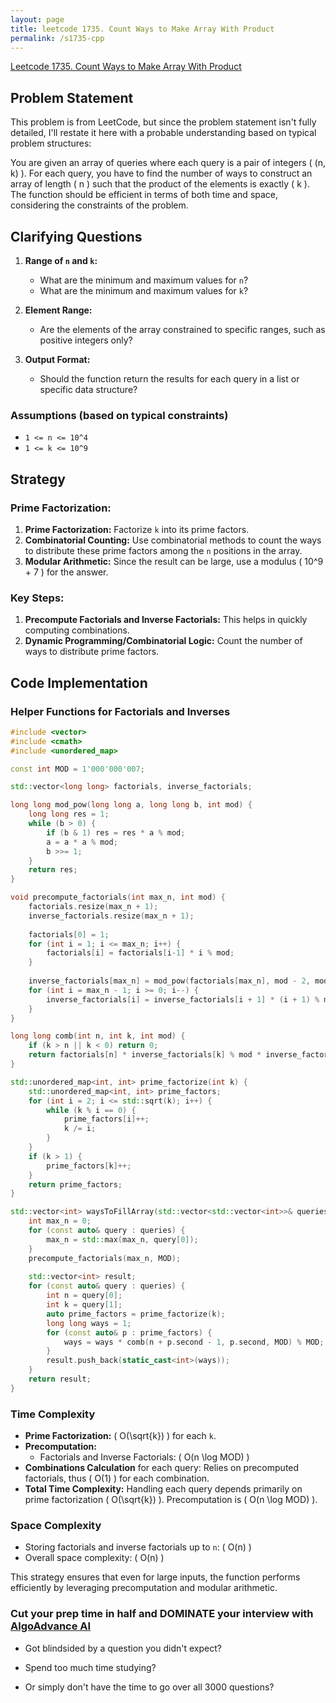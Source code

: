```yaml
---
layout: page
title: leetcode 1735. Count Ways to Make Array With Product
permalink: /s1735-cpp
---
```

[Leetcode 1735. Count Ways to Make Array With Product](https://algoadvance.github.io/algoadvance/l1735)
## Problem Statement

This problem is from LeetCode, but since the problem statement isn't fully detailed, I'll restate it here with a probable understanding based on typical problem structures:

You are given an array of queries where each query is a pair of integers \( (n, k) \). For each query, you have to find the number of ways to construct an array of length \( n \) such that the product of the elements is exactly \( k \). The function should be efficient in terms of both time and space, considering the constraints of the problem.

## Clarifying Questions

1. **Range of `n` and `k`:**
   - What are the minimum and maximum values for `n`?
   - What are the minimum and maximum values for `k`?

2. **Element Range:**
   - Are the elements of the array constrained to specific ranges, such as positive integers only?

3. **Output Format:**
   - Should the function return the results for each query in a list or specific data structure?

### Assumptions (based on typical constraints)

- `1 <= n <= 10^4`
- `1 <= k <= 10^9`

## Strategy

### Prime Factorization:
1. **Prime Factorization:** Factorize `k` into its prime factors.
2. **Combinatorial Counting:** Use combinatorial methods to count the ways to distribute these prime factors among the `n` positions in the array.
3. **Modular Arithmetic:** Since the result can be large, use a modulus \( 10^9 + 7 \) for the answer.

### Key Steps:
1. **Precompute Factorials and Inverse Factorials:** This helps in quickly computing combinations.
2. **Dynamic Programming/Combinatorial Logic:** Count the number of ways to distribute prime factors.

## Code Implementation

### Helper Functions for Factorials and Inverses

```cpp
#include <vector>
#include <cmath>
#include <unordered_map>

const int MOD = 1'000'000'007;

std::vector<long long> factorials, inverse_factorials;

long long mod_pow(long long a, long long b, int mod) {
    long long res = 1;
    while (b > 0) {
        if (b & 1) res = res * a % mod;
        a = a * a % mod;
        b >>= 1;
    }
    return res;
}

void precompute_factorials(int max_n, int mod) {
    factorials.resize(max_n + 1);
    inverse_factorials.resize(max_n + 1);
    
    factorials[0] = 1;
    for (int i = 1; i <= max_n; i++) {
        factorials[i] = factorials[i-1] * i % mod;
    }
    
    inverse_factorials[max_n] = mod_pow(factorials[max_n], mod - 2, mod);
    for (int i = max_n - 1; i >= 0; i--) {
        inverse_factorials[i] = inverse_factorials[i + 1] * (i + 1) % mod;
    }
}

long long comb(int n, int k, int mod) {
    if (k > n || k < 0) return 0;
    return factorials[n] * inverse_factorials[k] % mod * inverse_factorials[n - k] % mod;
}

std::unordered_map<int, int> prime_factorize(int k) {
    std::unordered_map<int, int> prime_factors;
    for (int i = 2; i <= std::sqrt(k); i++) {
        while (k % i == 0) {
            prime_factors[i]++;
            k /= i;
        }
    }
    if (k > 1) {
        prime_factors[k]++;
    }
    return prime_factors;
}

std::vector<int> waysToFillArray(std::vector<std::vector<int>>& queries) {
    int max_n = 0;
    for (const auto& query : queries) {
        max_n = std::max(max_n, query[0]);
    }
    precompute_factorials(max_n, MOD);
    
    std::vector<int> result;
    for (const auto& query : queries) {
        int n = query[0];
        int k = query[1];
        auto prime_factors = prime_factorize(k);
        long long ways = 1;
        for (const auto& p : prime_factors) {
            ways = ways * comb(n + p.second - 1, p.second, MOD) % MOD;
        }
        result.push_back(static_cast<int>(ways));
    }
    return result;
}
```

### Time Complexity

- **Prime Factorization:** \( O(\sqrt{k}) \) for each `k`.
- **Precomputation:**
  - Factorials and Inverse Factorials: \( O(n \log MOD) \)
- **Combinations Calculation** for each query: Relies on precomputed factorials, thus \( O(1) \) for each combination.
- **Total Time Complexity:** Handling each query depends primarily on prime factorization \( O(\sqrt{k}) \). Precomputation is \( O(n \log MOD) \).

### Space Complexity

- Storing factorials and inverse factorials up to `n`: \( O(n) \)
- Overall space complexity: \( O(n) \)

This strategy ensures that even for large inputs, the function performs efficiently by leveraging precomputation and modular arithmetic.


### Cut your prep time in half and DOMINATE your interview with [AlgoAdvance AI](https://algoAdvance.com)

- Got blindsided by a question you didn't expect?

- Spend too much time studying?

- Or simply don't have the time to go over all 3000 questions?

